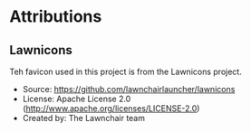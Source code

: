 # Attributions

## Lawnicons
Teh favicon used in this project is from the Lawnicons project.
- Source: https://github.com/lawnchairlauncher/lawnicons
- License: Apache License 2.0 (http://www.apache.org/licenses/LICENSE-2.0)
- Created by: The Lawnchair team